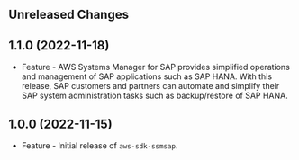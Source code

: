 Unreleased Changes
------------------

1.1.0 (2022-11-18)
------------------

* Feature - AWS Systems Manager for SAP provides simplified operations and management of SAP applications such as SAP HANA. With this release, SAP customers and partners can automate and simplify their SAP system administration tasks such as backup/restore of SAP HANA.

1.0.0 (2022-11-15)
------------------

* Feature - Initial release of `aws-sdk-ssmsap`.

